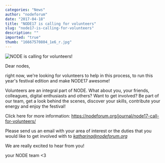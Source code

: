 ```yaml
---
categories: "News"
author: "nodeforum"
date: "2017-04-18"
title: "NODE17 is calling for volunteers"
slug: "node17-is-calling-for-volunteers"
description: ""
imported: "true"
thumb: "16667570804_1e6_r.jpg"
---
```



![NODE is calling for volunteers!](16667570804_1e6_r.jpg) 

Dear nodes,

right now, we're looking for volunteers to help in this process, to run this year's festival edition and make NODE17 awesome!

Volunteers are an integral part of NODE. What about you, your friends, colleagues, digital enthusiasts and others? Want to get involved? Be part of our team, get a look behind the scenes, discover your skills, contribute your energy and enjoy the festival!

Click here for more information: 
<https://nodeforum.org/journal/node17-call-for-volunteers/>


Please send us an email with your area of interest or the duties that you would like to get involved with to
*katharina@nodeforum.org*


We are really excited to hear from you!

your NODE team <3
